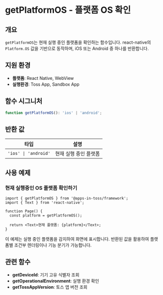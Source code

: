 # getPlatformOS - 플랫폼 OS 확인

## 개요

`getPlatformOS`는 현재 실행 중인 플랫폼을 확인하는 함수입니다. react-native의 `Platform.OS` 값을 기반으로 동작하며, iOS 또는 Android 중 하나를 반환합니다.

## 지원 환경

- **플랫폼**: React Native, WebView
- **실행환경**: Toss App, Sandbox App

## 함수 시그니처

```typescript
function getPlatformOS(): 'ios' | 'android';
```

## 반환 값

| 타입 | 설명 |
|------|------|
| `'ios' \| 'android'` | 현재 실행 중인 플랫폼 |

## 사용 예제

### 현재 실행중인 OS 플랫폼 확인하기

```tsx
import { getPlatformOS } from '@apps-in-toss/framework';
import { Text } from 'react-native';

function Page() {
  const platform = getPlatformOS();

  return <Text>현재 플랫폼: {platform}</Text>;
}
```

이 예제는 실행 중인 플랫폼을 감지하여 화면에 표시합니다. 반환된 값을 활용하여 플랫폼별 조건부 렌더링이나 기능 분기가 가능합니다.

## 관련 함수

- **getDeviceId**: 기기 고유 식별자 조회
- **getOperationalEnvironment**: 실행 환경 확인
- **getTossAppVersion**: 토스 앱 버전 조회
